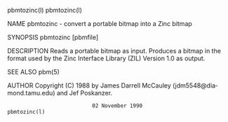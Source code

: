 pbmtozinc(l)                                                     pbmtozinc(l)

NAME
       pbmtozinc - convert a portable bitmap into a Zinc bitmap

SYNOPSIS
       pbmtozinc [pbmfile]

DESCRIPTION
       Reads  a  portable  bitmap  as input.  Produces a bitmap in the format
       used by the Zinc Interface Library (ZIL) Version 1.0 as output.

SEE ALSO
       pbm(5)

AUTHOR
       Copyright  (C)  1988   by   James   Darrell   McCauley   (jdm5548@dia‐
       mond.tamu.edu) and Jef Poskanzer.

                               02 November 1990                  pbmtozinc(l)

